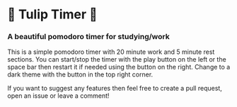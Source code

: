 # 🌷 Tulip Timer 🌷

### A beautiful pomodoro timer for studying/work

This is a simple pomodoro timer with 20 minute work and 5 minute rest sections. You can start/stop the timer with the play button on the left or the space bar then restart it if needed using the button on the right. Change to a dark theme with the button in the top right corner.

If you want to suggest any features then feel free to create a pull request, open an issue or leave a comment!
